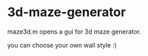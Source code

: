 # 3d-maze-generator

maze3d.m opens a gui for 3d maze generator. 

you can choose your own wall style :)

